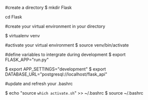 #create a directory
$ mkdir Flask

cd Flask

#create your virtual environment in your directory

$ virtualenv  venv

#activate your virtual environment
$ source venv/bin/activate

#define variables to intergrate during development
$ export FLASK_APP="run.py"

$ export APP_SETTINGS="development"
$ export DATABASE_URL="postgresql://localhost/flask_api"


#update and refresh your .bashrc

$ echo "source `which activate.sh`" >> ~/.bashrc
$ source ~/.bashrc



